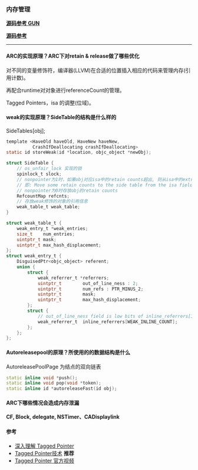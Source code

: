 ### 内存管理
**[源码参考 GUN](https://github.com/gnustep/libs-base/tree/master)**

**[源码参考](https://github.com/RetVal/objc-runtime)**

---

#### ARC的实现原理？ARC下对retain & release做了哪些优化
对不同的变量修饰符，编译器(LLVM)在合适的位置插入相应的代码来管理内存(引用计数)。

再配合runtime对对象进行referenceCount的管理。

Tagged Pointers，isa 的调整(位域)。

#### weak的实现原理？SideTable的结构是什么样的
SideTables[obj];
``` C
template <HaveOld haveOld, HaveNew haveNew,
          CrashIfDeallocating crashIfDeallocating>
static id storeWeak(id *location, objc_object *newObj);

struct SideTable {
    // os_unfair_lock 实现的锁
    spinlock_t slock;
    // nonpointer为1时，如果obj对应isa中的retain counts超出, 则从isa中的extra_rc中取出一部分到refcnts.
    // 即: Move some retain counts to the side table from the isa field.
    // nonpointer为0时存放obj的retain counts
    RefcountMap refcnts;
    // 存放weak修饰的对象的引用信息
    weak_table_t weak_table;
}

struct weak_table_t {
    weak_entry_t *weak_entries;
    size_t    num_entries;
    uintptr_t mask;
    uintptr_t max_hash_displacement;
};
struct weak_entry_t {
    DisguisedPtr<objc_object> referent;
    union {
        struct {
            weak_referrer_t *referrers;
            uintptr_t        out_of_line_ness : 2;
            uintptr_t        num_refs : PTR_MINUS_2;
            uintptr_t        mask;
            uintptr_t        max_hash_displacement;
        };
        struct {
            // out_of_line_ness field is low bits of inline_referrers[1]
            weak_referrer_t  inline_referrers[WEAK_INLINE_COUNT];
        };
    };
};
```

#### Autoreleasepool的原理？所使用的的数据结构是什么
AutoreleasePoolPage 为结点的双向链表
``` C++
static inline void *push();
static inline void pop(void *token);
static inline id *autoreleaseFast(id obj);
```

#### ARC下哪些情况会造成内存泄漏
**CF, Block, delegate, NSTimer、CADisplaylink**

#### 参考
- [深入理解 Tagged Pointer](https://www.infoq.cn/article/deep-understanding-of-tagged-pointer/)
- [Tagged Pointer技术](https://www.mikeash.com/pyblog/friday-qa-2012-07-27-lets-build-tagged-pointers.html) **推荐**
- [Tagged Pointer 官方视频](https://developer.apple.com/videos/play/wwdc2013/404/)